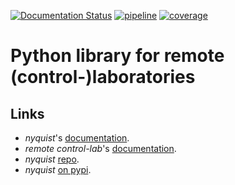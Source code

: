 [![Documentation Status](https://readthedocs.org/projects/nyquist/badge/?version=latest)](https://nyquist.readthedocs.io/en/latest/?badge=latest)
[![pipeline](https://gitlab.com/marcomiretti/nyquist/badges/master/pipeline.svg)](https://gitlab.com/marcomiretti/nyquist/-/commits/master)
[![coverage](https://gitlab.com/marcomiretti/nyquist/badges/master/coverage.svg)](https://gitlab.com/marcomiretti/nyquist/-/jobs/artifacts/master/file/htmlcov/index.html?job=unittest)
# Python library for remote (control-)laboratories

## Links
* _nyquist_'s [documentation](https://nyquist.rtfd.io/).
* _remote control-lab_'s [documentation](https://marcomiretti.gitlab.io/remote-control-lab/).
* _nyquist_ [repo](https://gitlab.com/marcomiretti/nyquist).
* _nyquist_ [on pypi](https://pypi.org/project/nyquist/).
